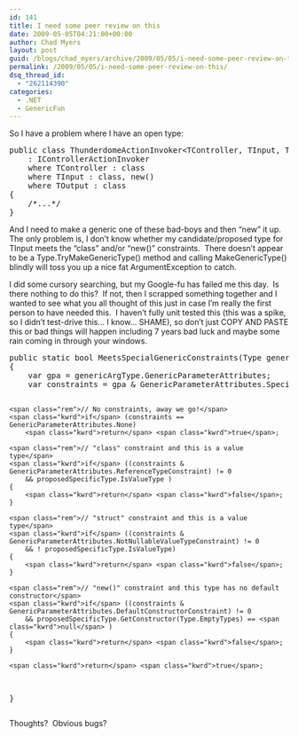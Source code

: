 ```yaml
---
id: 141
title: I need some peer review on this
date: 2009-05-05T04:21:00+00:00
author: Chad Myers
layout: post
guid: /blogs/chad_myers/archive/2009/05/05/i-need-some-peer-review-on-this.aspx
permalink: /2009/05/05/i-need-some-peer-review-on-this/
dsq_thread_id:
  - "262114390"
categories:
  - .NET
  - GenericFun
---
```

So I have a problem where I have an open type:

<div class="csharpcode-wrapper">
  <pre><span class="kwrd">public</span> <span class="kwrd">class</span> ThunderdomeActionInvoker&lt;TController, TInput, TOutput&gt; 
    : IControllerActionInvoker
    <span class="kwrd">where</span> TController : <span class="kwrd">class</span>
    <span class="kwrd">where</span> TInput : <span class="kwrd">class</span>, <span class="kwrd">new</span>()
    <span class="kwrd">where</span> TOutput : <span class="kwrd">class</span>
{
    <span class="rem">/*...*/</span>
}</pre>
</div>

And I need to make a generic one of these bad-boys and then &ldquo;new&rdquo; it up.&nbsp; The only problem is, I don&rsquo;t know whether my candidate/proposed type for TInput meets the &ldquo;class&rdquo; and/or &ldquo;new()&rdquo; constraints.&nbsp; There doesn&rsquo;t appear to be a Type.TryMakeGenericType() method and calling MakeGenericType() blindly will toss you up a nice fat ArgumentException to catch.

I did some cursory searching, but my Google-fu has failed me this day.&nbsp; Is there nothing to do this?&nbsp; If not, then I scrapped something together and I wanted to see what you all thought of this just in case I&rsquo;m really the first person to have needed this.&nbsp; I haven&rsquo;t fully unit tested this (this was a spike, so I didn&rsquo;t test-drive this&hellip; I know&hellip; SHAME), so don&rsquo;t just COPY AND PASTE this or bad things will happen including 7 years bad luck and maybe some rain coming in through your windows.

<div class="csharpcode-wrapper">
  <pre><span class="kwrd">public</span> <span class="kwrd">static</span> <span class="kwrd">bool</span> MeetsSpecialGenericConstraints(Type genericArgType, Type proposedSpecificType)
{
    var gpa = genericArgType.GenericParameterAttributes;
    var constraints = gpa & GenericParameterAttributes.SpecialConstraintMask;

    <span class="rem">// No constraints, away we go!</span>
    <span class="kwrd">if</span> (constraints == GenericParameterAttributes.None)
        <span class="kwrd">return</span> <span class="kwrd">true</span>;

    <span class="rem">// "class" constraint and this is a value type</span>
    <span class="kwrd">if</span> ((constraints & GenericParameterAttributes.ReferenceTypeConstraint) != 0
        && proposedSpecificType.IsValueType )
    {
        <span class="kwrd">return</span> <span class="kwrd">false</span>;
    }
           
    <span class="rem">// "struct" constraint and this is a value type</span>
    <span class="kwrd">if</span> ((constraints & GenericParameterAttributes.NotNullableValueTypeConstraint) != 0
        && ! proposedSpecificType.IsValueType)
    {
        <span class="kwrd">return</span> <span class="kwrd">false</span>;
    }

    <span class="rem">// "new()" constraint and this type has no default constructor</span>
    <span class="kwrd">if</span> ((constraints & GenericParameterAttributes.DefaultConstructorConstraint) != 0
        && proposedSpecificType.GetConstructor(Type.EmptyTypes) == <span class="kwrd">null</span> )
    {
        <span class="kwrd">return</span> <span class="kwrd">false</span>;
    }

    <span class="kwrd">return</span> <span class="kwrd">true</span>;
}</pre>
</div>

Thoughts?&nbsp; Obvious bugs?